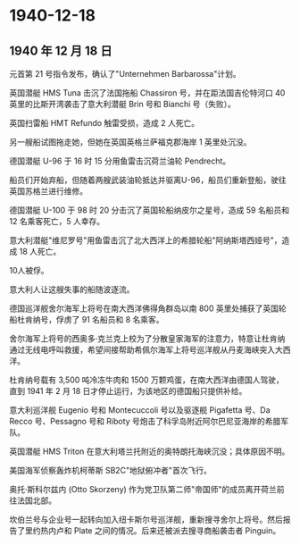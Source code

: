 # 1940-12-18

## 1940 年 12 月 18 日

元首第 21 号指令发布，确认了"Unternehmen Barbarossa"计划。

英国潜艇 HMS Tuna 击沉了法国拖船 Chassiron 号，并在距法国吉伦特河口 40
英里的比斯开湾袭击了意大利潜艇 Brin 号和 Bianchi 号（失败）。

英国扫雷船 HMT Refundo 触雷受损，造成 2 人死亡。

另一艘船试图拖走她，但她在英国英格兰萨福克郡海岸 1 英里处沉没。

德国潜艇 U-96 于 16 时 15 分用鱼雷击沉荷兰油轮 Pendrecht。

船员们开始弃船，但随着两艘武装油轮抵达并驱离U-96，船员们重新登船，驶往英国苏格兰进行维修。

德国潜艇 U-100 于 98 时 20 分击沉了英国轮船纳皮尔之星号，造成 59
名船员和 12 名乘客死亡，5 人幸存。

意大利潜艇"维尼罗号"用鱼雷击沉了北大西洋上的希腊轮船"阿纳斯塔西娅号"，造成
18 人死亡。

10人被俘。

意大利人让这艘失事的船随波逐流。

德国巡洋舰舍尔海军上将号在南大西洋佛得角群岛以南 800
英里处捕获了英国轮船杜肯纳号，俘虏了 91 名船员和 8 名乘客。

舍尔海军上将号的西奥多·克兰克上校为了分散皇家海军的注意力，特意让杜肯纳通过无线电呼叫救援，希望间接帮助希佩尔海军上将号巡洋舰从丹麦海峡突入大西洋。

杜肯纳号载有 3,500 吨冷冻牛肉和 1500
万颗鸡蛋，在南大西洋由德国人驾驶，直到 1941 年 2 月 18
日才停止运行，为该地区的德国船只提供补给。

意大利巡洋舰 Eugenio 号和 Montecuccoli 号以及驱逐舰 Pigafetta 号、Da
Recco 号、Pessagno 号和 Riboty
号炮击了科孚岛附近阿尔巴尼亚海岸的希腊军队。

英国潜艇 HMS Triton 在意大利塔兰托附近的奥特朗托海峡沉没；具体原因不明。

美国海军侦察轰炸机柯蒂斯 SB2C"地狱俯冲者"首次飞行。

奥托·斯科尔兹内 (Otto Skorzeny)
作为党卫队第二师"帝国师"的成员离开荷兰前往法国北部。

坎伯兰号与企业号一起转向加入纽卡斯尔号巡洋舰，重新搜寻舍尔上将号。然后报告了里约热内卢和
Plate 之间的情况。后来还被派去搜寻商船袭击者 Pinguin。

